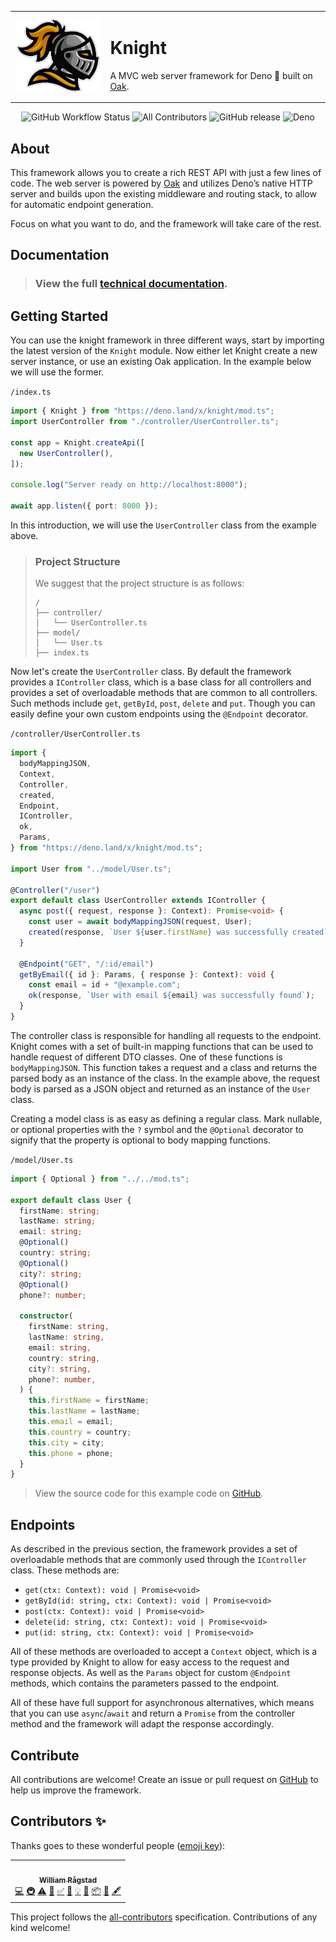 <div align="center">
	<table>
	<tbody>
	<td>
	<img src="assets/logo.png" width="150px">
	</td>
	<td>
	<h1>Knight</h1>
	<p>
		A MVC web server framework for
		Deno 🦕 built on <a href="https://deno.land/x/oak@v10.2.0">Oak</a>.
	</p>
	</td>
	</tbody>
	</table>
	<img alt="GitHub Workflow Status" src="https://img.shields.io/github/workflow/status/WilliamRagstad/Knight/Deno?style=flat-square">
	<!-- ALL-CONTRIBUTORS-BADGE:START - Do not remove or modify this section -->
	<img alt="All Contributors" src="https://img.shields.io/badge/all_contributors-1-g.svg?style=flat-square"/>
	<!-- ALL-CONTRIBUTORS-BADGE:END -->
	<img alt="GitHub release" src="https://img.shields.io/github/release/WilliamRagstad/Knight?style=flat-square"/>
	<img alt="Deno" src="https://img.shields.io/badge/deno-1.18.0+-green.svg?style=flat-square"/>
</div>

## About

This framework allows you to create a rich REST API with just a few lines of
code. The web server is powered by [Oak](https://oakserver.github.io/oak/) and
utilizes Deno’s native HTTP server and builds upon the existing middleware and
routing stack, to allow for automatic endpoint generation.

Focus on what you want to do, and the framework will take care of the rest.

## Documentation
> ### View the full [technical documentation](https://doc.deno.land/https://deno.land/x/knight/mod.ts).

## Getting Started

You can use the knight framework in three different ways, start by importing the
latest version of the `Knight` module. Now either let Knight create a new server
instance, or use an existing Oak application. In the example below we will use
the former.

`/index.ts`

```ts
import { Knight } from "https://deno.land/x/knight/mod.ts";
import UserController from "./controller/UserController.ts";

const app = Knight.createApi([
  new UserController(),
]);

console.log("Server ready on http://localhost:8000");

await app.listen({ port: 8000 });
```

In this introduction, we will use the `UserController` class from the example
above.

> ### Project Structure
>
> We suggest that the project structure is as follows:
>
> ```
> /
> ├── controller/
> │   └── UserController.ts
> ├── model/
> │   └── User.ts
> ├── index.ts
> ```

Now let's create the `UserController` class. By default the framework provides a
`IController` class, which is a base class for all controllers and provides a
set of overloadable methods that are common to all controllers. Such methods
include `get`, `getById`, `post`, `delete` and `put`. Though you can easily
define your own custom endpoints using the `@Endpoint` decorator.

`/controller/UserController.ts`
```ts
import {
  bodyMappingJSON,
  Context,
  Controller,
  created,
  Endpoint,
  IController,
  ok,
  Params,
} from "https://deno.land/x/knight/mod.ts";

import User from "../model/User.ts";

@Controller("/user")
export default class UserController extends IController {
  async post({ request, response }: Context): Promise<void> {
    const user = await bodyMappingJSON(request, User);
    created(response, `User ${user.firstName} was successfully created`);
  }

  @Endpoint("GET", "/:id/email")
  getByEmail({ id }: Params, { response }: Context): void {
    const email = id + "@example.com";
    ok(response, `User with email ${email} was successfully found`);
  }
}
```

The controller class is responsible for handling all requests to the endpoint.
Knight comes with a set of built-in mapping functions that can be used to handle request of different DTO classes.
One of these functions is `bodyMappingJSON`. This function takes a request and a class and returns the parsed body as an instance of the class. In the example above, the request body is parsed as a JSON object and returned as an instance of the `User` class.

Creating a model class is as easy as defining a regular class.
Mark nullable, or optional properties with the `?` symbol and the `@Optional` decorator to signify that the property is optional to body mapping functions.

`/model/User.ts`
```ts
import { Optional } from "../../mod.ts";

export default class User {
  firstName: string;
  lastName: string;
  email: string;
  @Optional()
  country: string;
  @Optional()
  city?: string;
  @Optional()
  phone?: number;

  constructor(
    firstName: string,
    lastName: string,
    email: string,
    country: string,
    city?: string,
    phone?: number,
  ) {
    this.firstName = firstName;
    this.lastName = lastName;
    this.email = email;
    this.country = country;
    this.city = city;
    this.phone = phone;
  }
}
```

> View the source code for this example code on [GitHub](https://github.com/WilliamRagstad/Knight/example).



## Endpoints

As described in the previous section, the framework provides a set of
overloadable methods that are commonly used through the `IController` class.
These methods are:

- `get(ctx: Context): void | Promise<void>`
- `getById(id: string, ctx: Context): void | Promise<void>`
- `post(ctx: Context): void | Promise<void>`
- `delete(id: string, ctx: Context): void | Promise<void>`
- `put(id: string, ctx: Context): void | Promise<void>`

All of these methods are overloaded to accept a `Context` object, which is a type provided by Knight to allow for easy access to the request and response objects. As well as the `Params` object for custom `@Endpoint` methods, which contains the parameters passed to the endpoint.

All of these have full support for asynchronous alternatives, which means that you can use `async`/`await` and return a `Promise` from the controller method and the framework will adapt the response accordingly.


## Contribute
All contributions are welcome!
Create an issue or pull request on [GitHub](https://github.com/WilliamRagstad/Knight) to help us improve the framework.

## Contributors ✨

Thanks goes to these wonderful people ([emoji key](https://allcontributors.org/docs/en/emoji-key)):

<!-- ALL-CONTRIBUTORS-LIST:START - Do not remove or modify this section -->
<!-- prettier-ignore-start -->
<!-- markdownlint-disable -->
<table>
  <tr>
    <td align="center"><a href="https://www.williamragstad.com/"><img src="https://avatars.githubusercontent.com/u/41281398?v=4?s=100" width="100px;" alt=""/><br /><sub><b>William Rågstad</b></sub></a><br /><a href="https://github.com/WilliamRagstad/Knight/commits?author=WilliamRagstad" title="Code">💻</a> <a href="#infra-WilliamRagstad" title="Infrastructure (Hosting, Build-Tools, etc)">🚇</a> <a href="https://github.com/WilliamRagstad/Knight/commits?author=WilliamRagstad" title="Tests">⚠️</a> <a href="https://github.com/WilliamRagstad/Knight/commits?author=WilliamRagstad" title="Documentation">📖</a> <a href="#tutorial-WilliamRagstad" title="Tutorials">✅</a> <a href="#design-WilliamRagstad" title="Design">🎨</a> <a href="#example-WilliamRagstad" title="Examples">💡</a> <a href="#ideas-WilliamRagstad" title="Ideas, Planning, & Feedback">🤔</a> <a href="#platform-WilliamRagstad" title="Packaging/porting to new platform">📦</a> <a href="#plugin-WilliamRagstad" title="Plugin/utility libraries">🔌</a> <a href="#content-WilliamRagstad" title="Content">🖋</a></td>
  </tr>
</table>

<!-- markdownlint-restore -->
<!-- prettier-ignore-end -->

<!-- ALL-CONTRIBUTORS-LIST:END -->

This project follows the [all-contributors](https://github.com/all-contributors/all-contributors) specification. Contributions of any kind welcome!
